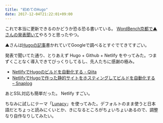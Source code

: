 ```yaml
---
title: "初めてのHugo"
date: 2017-12-04T21:22:01+09:00
---
```


これで本当に更新できるのかどうか恐る恐る書いている。
[WordBench京都で▲さんの発表聞いて](https://blog.mismithportfolio.com/web/wbkyoto201711)やろうと思ったやつ。

▲さんは[Hugoの記事](https://blog.mismithportfolio.com/web/20160207hugomyblog)書かれていてGoogleで調べるとすぐでてきてすごい。

発表で聞いてた通り、とりあえず Hugo + Github + Netlify をやってみた。つまずくことなく導入できてびっくりしてるし、先人たちに感謝の極み。

- [NetlifyでHugoのビルドを自動化する - Qiita](https://qiita.com/satzz/items/2c5dc8692e7cf63445d0)
- [NetlifyでHugoで作った静的サイトをホスティングしてビルドを自動化する – Snaplog](https://blog.mismithportfolio.com/web/hugo-netlify-build)

あとSSL対応も簡単だった。 Netlify すごい。

ちなみに試しにテーマ「[Lunacy](https://github.com/christat/Lunacy)」を使ってみた。デフォルトのまま使うと日本語だとちょっと読みにくいとか、きになるところがちょいちょいあるので、調整なり自作なりしてみたい。
